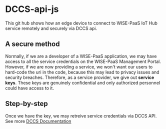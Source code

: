 # DCCS-api-js

This git hub shows how an edge device to connect to WISE-PaaS IoT Hub service remotely and securely via DCCS api.

## A secure method

Normally, if we are a developer of a WISE-PaaS application, we may have access to all the service credentials on the WISE-PaaS Management Portal. However, if we are now providing a service, we won't want our users to hard-code the uri in the code, because this may lead to privacy issues and security breaches. Therefore, as a service provider, we give out **service keys**. These keys are genuinely confidential and only authorized personnel could have access to it.

## Step-by-step

Once we have the key, we may retreive service credentials via DCCS API.     See more [DCCS Documentation](http://bit.ly/wisepaas-apis-dccs)
